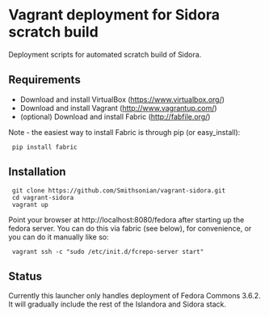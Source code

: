 Vagrant deployment for Sidora scratch build
===========================================

Deployment scripts for automated scratch build of Sidora.

Requirements
------------
* Download and install VirtualBox (https://www.virtualbox.org/)
* Download and install Vagrant (http://www.vagrantup.com/)
* (optional) Download and install Fabric (http://fabfile.org/)

Note - the easiest way to install Fabric is through pip (or easy_install):

```
 pip install fabric
```

Installation
------------
```
 git clone https://github.com/Smithsonian/vagrant-sidora.git
 cd vagrant-sidora
 vagrant up
```

Point your browser at http://localhost:8080/fedora after starting up the fedora server.  You can do this via fabric (see below), for convenience, or you can do it manually like so:
```
 vagrant ssh -c "sudo /etc/init.d/fcrepo-server start"
```

Status
------
Currently this launcher only handles deployment of Fedora Commons 3.6.2.  It will gradually include the rest of the Islandora and Sidora stack.
